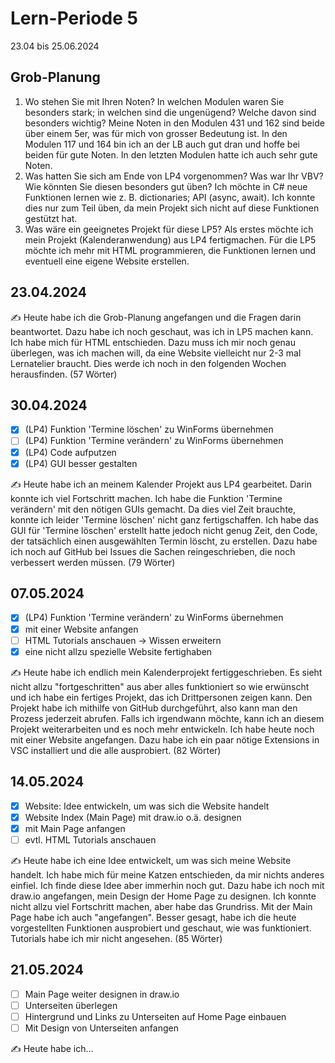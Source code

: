 # Lern-Periode 5

23.04 bis 25.06.2024

## Grob-Planung

1. Wo stehen Sie mit Ihren Noten? In welchen Modulen waren Sie besonders stark; in welchen sind die ungenügend? Welche davon sind besonders wichtig?
   Meine Noten in den Modulen 431 und 162 sind beide über einem 5er, was für mich von grosser Bedeutung ist. In den Modulen 117 und 164 bin ich an der LB auch gut dran und hoffe     bei beiden für gute Noten. In den letzten Modulen hatte ich auch sehr gute Noten.
2. Was hatten Sie sich am Ende von LP4 vorgenommen? Was war Ihr VBV? Wie könnten Sie diesen besonders gut üben?
   Ich möchte in C# neue Funktionen lernen wie z. B. dictionaries; API (async, await). Ich konnte dies nur zum Teil üben, da mein Projekt sich nicht auf diese Funktionen gestützt    hat.
4. Was wäre ein geeignetes Projekt für diese LP5?
   Als erstes möchte ich mein Projekt (Kalenderanwendung) aus LP4 fertigmachen. Für die LP5 möchte ich mehr mit HTML programmieren, die Funktionen lernen und eventuell eine eigene Website erstellen.

## 23.04.2024

✍️ Heute habe ich die Grob-Planung angefangen und die Fragen darin beantwortet. Dazu habe ich noch geschaut, was ich in LP5 machen kann. Ich habe mich für HTML entschieden. Dazu muss ich mir noch genau überlegen, was ich machen will, da eine Website vielleicht nur 2-3 mal Lernatelier braucht. Dies werde ich noch in den folgenden Wochen herausfinden. (57 Wörter)

## 30.04.2024

- [x] (LP4) Funktion 'Termine löschen' zu WinForms übernehmen
- [ ] (LP4) Funktion 'Termine verändern' zu WinForms übernehmen
- [x] (LP4) Code aufputzen
- [x] (LP4) GUI besser gestalten

✍️ Heute habe ich an meinem Kalender Projekt aus LP4 gearbeitet. Darin konnte ich viel Fortschritt machen. Ich habe die Funktion 'Termine verändern' mit den nötigen GUIs gemacht. Da dies viel Zeit brauchte, konnte ich leider 'Termine löschen' nicht ganz fertigschaffen. Ich habe das GUI für 'Termine löschen' erstellt hatte jedoch nicht genug Zeit, den Code, der tatsächlich einen ausgewählten Termin löscht, zu erstellen. Dazu habe ich noch auf GitHub bei Issues die Sachen reingeschrieben, die noch verbessert werden müssen. (79 Wörter)

## 07.05.2024

- [x] (LP4) Funktion 'Termine verändern' zu WinForms übernehmen
- [x] mit einer Website anfangen
- [ ] HTML Tutorials anschauen -> Wissen erweitern
- [x] eine nicht allzu spezielle Website fertighaben

✍️ Heute habe ich endlich mein Kalenderprojekt fertiggeschrieben. Es sieht nicht allzu "fortgeschritten" aus aber alles funktioniert so wie erwünscht und ich habe ein fertiges Projekt, das ich Drittpersonen zeigen kann. Den Projekt habe ich mithilfe von GitHub durchgeführt, also kann man den Prozess jederzeit abrufen. Falls ich irgendwann möchte, kann ich an diesem Projekt weiterarbeiten und es noch mehr entwickeln. Ich habe heute noch mit einer Website angefangen. Dazu habe ich ein paar nötige Extensions in VSC installiert und die alle ausprobiert. (82 Wörter)

## 14.05.2024

- [x] Website: Idee entwickeln, um was sich die Website handelt
- [x] Website Index (Main Page) mit draw.io o.ä. designen
- [x] mit Main Page anfangen
- [ ] evtl. HTML Tutorials anschauen

✍️ Heute habe ich eine Idee entwickelt, um was sich meine Website handelt. Ich habe mich für meine Katzen entschieden, da mir nichts anderes einfiel. Ich finde diese Idee aber immerhin noch gut. Dazu habe ich noch mit draw.io angefangen, mein Design der Home Page zu designen. Ich konnte nicht allzu viel Fortschritt machen, aber habe das Grundriss. Mit der Main Page habe ich auch "angefangen". Besser gesagt, habe ich die heute vorgestellten Funktionen ausprobiert und geschaut, wie was funktioniert. Tutorials habe ich mir nicht angesehen. (85 Wörter)

## 21.05.2024

- [ ] Main Page weiter designen in draw.io
- [ ] Unterseiten überlegen
- [ ] Hintergrund und Links zu Unterseiten auf Home Page einbauen
- [ ] Mit Design von Unterseiten anfangen

✍️ Heute habe ich...
